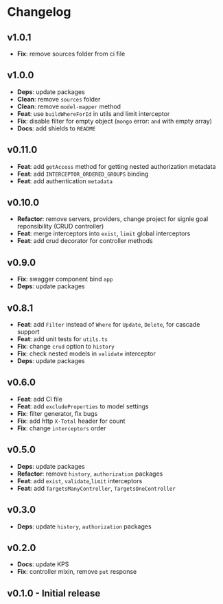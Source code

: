 # Changelog

## v1.0.1

-   **Fix**: remove sources folder from ci file

## v1.0.0

-   **Deps**: update packages
-   **Clean**: remove `sources` folder
-   **Clean**: remove `model-mapper` method
-   **Feat**: use `buildWhereForId` in utils and limit interceptor
-   **Fix**: disable filter for empty object (`mongo` error: `and` with empty array)
-   **Docs**: add shields to `README`

## v0.11.0

-   **Feat**: add `getAccess` method for getting nested authorization metadata
-   **Feat**: add `INTERCEPTOR_ORDERED_GROUPS` binding
-   **Feat**: add authentication `metadata`

## v0.10.0

-   **Refactor**: remove servers, providers, change project for signle goal reponsibility (CRUD controller)
-   **Feat**: merge interceptors into `exist`, `limit` global interceptors
-   **Feat**: add crud decorator for controller methods

## v0.9.0

-   **Fix**: swagger component bind `app`
-   **Deps**: update packages

## v0.8.1

-   **Feat**: add `Filter` instead of `Where` for `Update`, `Delete`, for cascade support
-   **Feat**: add unit tests for `utils.ts`
-   **Fix**: change `crud` option to `history`
-   **Fix**: check nested models in `validate` interceptor
-   **Deps**: update packages

## v0.6.0

-   **Feat**: add CI file
-   **Feat**: add `excludeProperties` to model settings
-   **Fix**: filter generator, fix bugs
-   **Fix**: add http `X-Total` header for count
-   **Fix**: change `interceptors` order

## v0.5.0

-   **Deps**: update packages
-   **Refactor**: remove `history`, `authorization` packages
-   **Feat**: add `exist`, `validate`,`limit` interceptors
-   **Feat:** add `TargetsManyController`, `TargetsOneController`

## v0.3.0

-   **Deps**: update `history`, `authorization` packages

## v0.2.0

-   **Docs**: update KPS
-   **Fix**: controller mixin, remove `put` response

## v0.1.0 - Initial release
